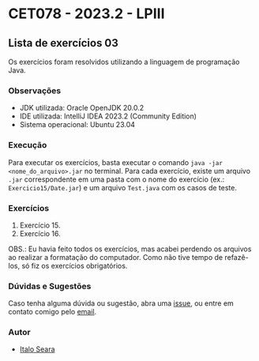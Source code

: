 # CET078 - 2023.2 - LPIII

## Lista de exercícios 03

Os exercícios foram resolvidos utilizando a linguagem de programação Java.

### Observações

- JDK utilizada: Oracle OpenJDK 20.0.2
- IDE utilizada: IntelliJ IDEA 2023.2 (Community Edition)
- Sistema operacional: Ubuntu 23.04

### Execução

Para executar os exercícios, basta executar o comando `java -jar <nome_do_arquivo>.jar` 
no terminal. Para cada exercício, existe um arquivo `.jar` correspondente em uma pasta
com o nome do exercício (ex.: `Exercicio15/Date.jar`) e um arquivo `Test.java` com os
casos de teste.

### Exercícios

1. Exercício 15.
2. Exercício 16.

OBS.: Eu havia feito todos os exercícios, mas acabei perdendo os arquivos
ao realizar a formatação do computador. Como não tive tempo de refazê-los, 
só fiz os exercícios obrigatórios.

### Dúvidas e Sugestões

Caso tenha alguma dúvida ou sugestão, abra uma [issue](https://github.com/italoseara/LPIII-Listas-de-Exercicios/issues), ou entre em contato comigo pelo [email](mailto:isseara.cic@uesc.com).

### Autor

- [Italo Seara](https://github.com/italoseara)